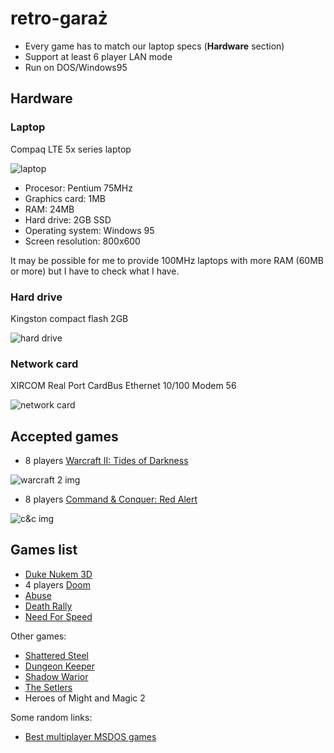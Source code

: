 # retro-garaż

* Every game has to match our laptop specs (**Hardware** section)
* Support at least 6 player LAN mode
* Run on DOS/Windows95

## Hardware
### Laptop
Compaq LTE 5x series laptop

![laptop](http://www.baber.com/baber/gifs/compaq_lte_5280_2.jpg)
* Procesor: Pentium 75MHz
* Graphics card: 1MB 
* RAM: 24MB
* Hard drive: 2GB SSD
* Operating system: Windows 95
* Screen resolution: 800x600

It may be possible for me to provide 100MHz laptops with more RAM (60MB or more) but I have to check what I have.

### Hard drive
Kingston compact flash 2GB

![hard drive](https://images-na.ssl-images-amazon.com/images/I/51QTLJpZ1ML._SY355_.jpg)

### Network card
XIRCOM Real Port CardBus Ethernet 10/100 Modem 56

![network card](https://i.ebayimg.com/images/g/BZ8AAOSwg3FUifnO/s-l300.jpg)

## Accepted games
* 8 players [Warcraft II: Tides of Darkness](https://www.google.com/search?client=ubuntu&sa=X&channel=fs&q=Warcraft+II:+Tides+of+Darkness&stick=H4sIAAAAAAAAAHWTO2_UQBSF8YqgZDZI0VAgTAoLIUSDdm2vPXYLgooIiYTa2vXYXtvjx3qMXx0tHbQ0CFo6fgX5AZQUdDRIdJQ4m7kDQdCdmTvznXOvdHd3bu3Nstlct127NXQW81orQi3j92jBtew5q-OSLfug0pqYBoUWLbPgD8lPld2z74bfr4S03Z6dKufQ3mRr0GcGQttWGebyZ5rCE-KY8NwkCz8E3TaJJzRZ6K0DmKE0EoHRmyYU0jF9Xch1NQdPo003NkTMHFdIEjEX7Cu3rADdh-kYBW1_WlWfz-HQpFYIP8yG8JUobLx5VELBGBIOKU2f5uBmJrUjm_VaX2hrs44y-YQ3kjK0MEqTGsSAcMyJKGCSyAHXBXdzifeMYQP3-tD3Qru6SQeYDmMErsNOjt7KujATXY22jMg8meESmY0YoPWaJLbQtCk78DU59TPIEDkdE9B0MPPSgkKXVhDOIms3AQMWetZX5c1kevDt55dr6qvJ6w-fPisvJ-jy_YDX-MUETY-D-qQ4Kmgc9viHgr8r6OBxUfCA9U8DtqwDelLg2-jKw7yO6x6raF_d9m3NO3r3koqQPOGPykXaewW__RftjqQdoqvqefcDWZARN0W_j5hexD3Dx2jvKMhWQcWfhPgRQg8KxgK_joscO-imen3my4vZdr287XqN3Bvof8X9dzuHq3EW47b-vazb-i9jKju_3AMAAA&ved=0ahUKEwiMqqKJ0Z_gAhWCRBUIHQ_qDDAQ-BYINA&biw=1859&bih=928)

![warcraft 2 img](https://upload.wikimedia.org/wikipedia/en/thumb/e/e3/Warcraft-2-Tides-Of-Darkness-Pc.jpg/220px-Warcraft-2-Tides-Of-Darkness-Pc.jpg)
* 8 players [Command & Conquer: Red Alert](https://www.google.com/search?client=ubuntu&sa=X&channel=fs&q=Command+%26+Conquer:+Red+Alert&stick=H4sIAAAAAAAAAHWTv4-UQBTHZeOZu9kzuYyFEa_YGGNszC6wMNCe0cqLiXfWZJcBFpgBlkF-dbbXaWtjtLXzr_D-AEsLOxsTO0sR56FntPvOvJnP9_te8nZ3bu3N-XxhmXmQ6hqLRDnLghkX92gmZvwZK6OcrVq_mFUR9bNZuOL-H1KcK7s_v-teu5bSclp2rgxQrTXYBrTlWLXUg9n4M0ngCbENeG6QpReArqvYlZostdoGTJfrscRoVRVIaRueJuWmWICnXidbCyJy25GShMwB-8LJC0C3QdJHQcNPs2jTBRyqxAzgh1ERsZaFrbsIcyjoXSwgpeHRFNyMuLTHZt3ak9rcbkI-PhHVSOlqGKVBdaJDOGaHFDBxaIPrUjjpiHf1bgv3Wte2UjuaQTuYDmMEroNmHL3Jm4DLrnpbRsY8XHfImI3ooLWSxJbUtMob8DUE9ThkCO2GSWjSGWluQqFJCghnko0TgwELXPOz8moyPfjy_dM19cXk5bsPH5WzCbp85IsSP5-g6YlfnmbHGY2CFn9T8FcFHTzKMuGz9onPVqVPTzN8G115kJZR2WIV7atD3-aioXcvqQiNJ_xeuUh7q-DX_6LdGWmH6Kr6q_uOLEmPm6LfR0wv4p7iE7R37PO1X4jHAX6I0P2MMd8royzFNrqpXp9748V8WC93WK-eewP9r7j_Zudw3c-i39a_l3Wo_wCFqN6e3AMAAA&ved=0ahUKEwjR-PiR0Z_gAhXirHEKHdeEBVUQ-BYINw&biw=1859&bih=928)

![c&c img](https://upload.wikimedia.org/wikipedia/en/thumb/7/71/Cncra-win-cover.jpg/220px-Cncra-win-cover.jpg)
## Games list
* [Duke Nukem 3D](https://www.google.com/search?client=ubuntu&hs=hse&sa=X&channel=fs&q=Duke+Nukem+3D&stick=H4sIAAAAAAAAAHWTPW_UQBCG8YmgZC9I0VIgTIoTQogG3dk-e-0WBBUREgm1lfPaPtu7ts9r_NXR0kFLg6Cl41eQH0BJQUeDREeJOXYWgqB7dmfmnXdGmt2dG7tzPl-YQb8yDZaIelZEMy7u0ELM-FNWJyU77cNq1iQ0LGbxKQ__QHGmqWqJjtezM23vJxq9xdbAjue0kh27jHJVmWWQQlwL0i2yDCLgtkl9yWRptC7IDKWZShmjaSKJrhUYEtfVAnqabbZxwCJ3PYkkZh60r7yyAuk-ykYraFtpV32-gEeT2RFUWA0RKxnY-Iu4hIA5pAJcWgHNoZuV1q4a1m8DyfZmHXOVIhqlMrSwSouaxARzzI0pyKSxC12XwsuVvG8OG_g3hr6X7BkWHWA7jBH4jjq1ept3EZdTjW0ZUX646RHljZjARk1SRzJtyg76WoIGHDzEbsekaDZYeWlDoMsqMGeTtZdCAxb59mft1WR68OX7pyv6i8nLdx8-as8n6OLdUNT42QRNj8P6pDgqaBL1-JuGv2ro4GFRiJD1j0N2Wof0pMA30aX7eZ3UPdbRvr6d21509PYFHSH1wu-182pvNfz6X2q3lNohuqz_mn4gSzLKTdHvJ6bn5Z7gY7R3FPJVWIlHEX6A0L2CsTCokyLHLrquX50H6mO-PS9_e16j7jX0v-D-m53D1biL8Vr_PtZt_AcOWnbP2wMAAA&ved=0ahUKEwjxv8jJzJ_gAhX8XRUIHbMeCqkQ-BYIKw&biw=1859&bih=928)
* 4 players [Doom](https://www.google.com/search?client=ubuntu&sa=X&channel=fs&q=Doom+(1993+video+game)&stick=H4sIAAAAAAAAAHWTPW_UQBCG8YmgZC9I0VIgTIoTQogG3dk-e-0WBBUREgm1lfN6fbZ3bZ_X-KujpYOWBkFLx68gP4CSgo4GiY4Sc-wYgqB7dmfmnXdGmt2dG7tzMV-YQZqaBo9lNcvZTMg7NJcz8ZRXccFPu7Cc1TEN81l0KsI_UJ5pqrpbKXS8jp9pez_R6Cy-BnY8p1Hs2AXLxso0hRTiWpBukWXAgJs68RWTpdG4INMXZqJkjLpmCl0rMBSuywX0NJt044BF4XoKScQ9aF96RQnSHUsHK2hbaZddtoBHndoMKqyayJUKbPxFVEDA7BMJLq2AZtDNSip3HNZvAsX2Zh2JMUXWo0rfwCotahITzHE3oiCTRC50XUovG-V9s9_Av9F3nWLPsGgP2-GcwDdrx9XbomVCTTW05WT0I0yPjN6ICWxUJHEU07pooa8laSDAQ-S2XImmvZUVNgTatARzNll7CTTgzLc_a68m04Mv3z9d0V9MXr778FF7PkEX74ayws8maHocVif5UU5j1uFvGv6qoYOHeS5D3j0O-WkV0pMc30SX7mdVXHVYR_v6dm570dLbF3SExhd-r51Xe6vh1_9SuzWqHaLL-q_pe7Ikg9wU_X5iel7uCT5Ge0ehWIWlfMTwA4Tu5ZyHQRXnGXbRdf3qPBg_5tvz8rfnNeheQ_8L7r_ZOVwNuxiu9e9j3cZ_AFvD5gfbAwAA&ved=0ahUKEwib0c2g0Z_gAhXSsHEKHfjgAoYQ-BYIOg&biw=1859&bih=928)
* [Abuse](https://www.youtube.com/watch?v=8DKIY3luPV4)
* [Death Rally](https://www.google.com/search?client=ubuntu&hs=tre&channel=fs&q=Death+Rally&stick=H4sIAAAAAAAAAHWTP2_UQBDF8YmgZC9IkSkiTCROCCG6O3vPXrsNgooIiYTauvPaPtu7ts9r_K-jpQstDYKWjk9BPgAlBR0NEh0lx7GzKBLp3u7M_t6bsby7c29vyqczm3cRt-6yRNSTIppwQQsx4S9ZnZRs0YfVJF7wUFxou3-araBfSul4PbvQtgizx2wF2vGcVmrHLqNcvcwyaCEuhnZM5kEEum1SX2oyN1sXMENppRJjNk0kpYsDU8pVNQNPq83WDkTkricliZkH9pVXVoDuo2wTBW1f2lWfz-DQZHYEL3BDxFIW1v4sLqFgDamAlDigObjhtHbVsH4bSG2vVzFXLaJRlKGFVWJqEQvCMTemgEljF1znwssV3reGNdybQ99L7ZmYDrAdxghcR51a_fbDy6k2toyoPNzyiMpGLNBmTVJHatqUHfhiQQMOGWK3YxKaDTgvbSh0WQXhbLLyUjBgkW9_096Oxgfff329ZZyP3nz8_EV7PULXj0NR669GaHwa1mfFSUGTqNd_avoPDR08LQoRsv55yBZ1SM8K_T668Tivk7rXDbRvbOe2Zx19eM1ASJ30T9pl2gdNf_c_2gNFO0I3jb_TD2RONrgx-nfU6WXcC_0U7Z2EfBlW4lmkP0HoUcFYGNRJkesuumMcTgN1MW0SGhb-9vfacG-jq4r773eOlptdXPVv_gbW5gT3ygMAAA&sa=X&ved=0ahUKEwj1l9OxzJ_gAhVtSxUIHaCZBTsQ-BYIoAE)
* [Need For Speed](https://www.google.com/search?client=ubuntu&sa=X&channel=fs&q=The+Need+for+Speed&stick=H4sIAAAAAAAAAHWTv4-UQBTHZeOZu9kzuWBhxCs2xhgbswssDLRntPJi4p012WWABYYfyyAwdLbXaWtjtLXzr_D-AEsLOxsTO0sR542e0e478-Z93ve9zNvdubU3z-YL0pTd1tBpzOpZEc4ydo8UbJY9o3Vc0hUPqlkTk6CYRass-EOyc2X3Z7rh87WQtsvpuTJCdW7SDWjbtVuhbasMc5mZpvAEOyY8N_HSD0G3TeIJjZd66wCmL41EYPSmCYV0TF8XclMtoKbRplsbLGaOKySOqAvlK7esAM3DdLCCxkyr4vkCDk1qhZBhNpitRWDrLaISAkafMHBp-iSHamZSO7JZr_WFtrabKJNPWCMpfQujNImBDTBHnYgAJokcqLpkbi7xntFv4V7vORfa1U3Sw3QoxXAddnL0VtaFmehqKEux9JMZLpbesAFar3FiCz3-I_DMiJ-Bh8jpqICmvZmXFgS6tAJzFt64CRSgoWd9Vl5Npgdfvn-6pr2YvHz34aNyNkGXjwJWq88naHoS1KfFdostarczyćcUHikKvfFPWrgg4eFQULKH8S0FUdkNNCvY2uPMjruOaqhva1sW9r0ZG7lzSE5El9r1ykvVXU1_-i3ZG0Q3RV-9V9j5d4wE3R76NKLuKeqido7zjI1kHFHofqQ4TuF5QGfh0Xueqgm9r1uS8v5uN6eeN6Ddwb6H_B_Tc7h-thFsO2_r2sY_wHKxFKtNwDAAA&ved=0ahUKEwjnzdWQ2J_gAhU3QxUIHZqwBvMQ-BYIrwE&biw=1859&bih=928)

Other games:

* [Shattered Steel](https://www.youtube.com/watch?v=Wbtsc5ikHu4)
* [Dungeon Keeper](https://www.youtube.com/watch?v=mqF9RppF78s)
* [Shadow Warior](https://www.youtube.com/watch?v=ij2QOV4Hbyg)
* [The Setlers](https://www.youtube.com/watch?v=g4sb9j3GQnA)
* Heroes of Might and Magic 2

Some random links:
* [Best multiplayer MSDOS games](https://www.youtube.com/watch?v=wspa6GWalwU)

